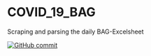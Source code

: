 # COVID_19_BAG
Scraping and parsing the daily BAG-Excelsheet

[![GitHub commit](https://img.shields.io/github/last-commit/rsalzer/COVID_19_BAG)](https://github.com/rsalzer/COVID_19_BAG/commits/master)
